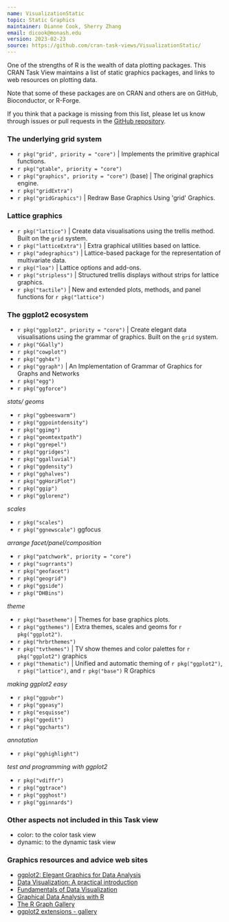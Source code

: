 ```yaml
---
name: VisualizationStatic
topic: Static Graphics
maintainer: Dianne Cook, Sherry Zhang
email: dicook@monash.edu
version: 2023-02-23
source: https://github.com/cran-task-views/VisualizationStatic/
---
```


One of the strengths of R is the wealth of data plotting packages. This CRAN Task View maintains a list of static graphics packages, and links to web resources on plotting data.

Note that some of these packages are on CRAN and others are on GitHub, Bioconductor, or R-Forge.

If you think that a package is missing from this list, please let us know through issues or pull requests in the [GitHub repository](https://github.com/cran-task-views/VisualizationStatic).

### The underlying grid system

- `r pkg("grid", priority = "core")` | Implements the primitive graphical functions.
- `r pkg("gtable", priority = "core")`
- `r pkg("graphics", priority = "core")` (base) | The original graphics engine.
- `r pkg("gridExtra")`
- `r pkg("gridGraphics")` | Redraw Base Graphics Using 'grid' Graphics.


### Lattice graphics

- `r pkg("lattice")` | Create data visualisations using the trellis method. Built on the `grid` system.
- `r pkg("latticeExtra")` | Extra graphical utilities based on lattice.
- `r pkg("adegraphics")` | Lattice-based package for the representation of multivariate data.
- `r pkg("loa")` | Lattice options and add-ons.
- `r pkg("stripless")` | Structured trellis displays without strips for lattice graphics.
- `r pkg("tactile")` | New and extended plots, methods, and panel functions for `r pkg("lattice")`


### The ggplot2 ecosystem

- `r pkg("ggplot2", priority = "core")` | Create elegant data visualisations using the grammar of graphics. Built on the `grid` system.
- `r pkg("GGally")`
- `r pkg("cowplot")`
- `r pkg("ggh4x")`
- `r pkg("ggraph")` | An Implementation of Grammar of Graphics for Graphs and Networks
- `r pkg("egg")`
- `r pkg("ggforce")`


*stats/ geoms*

- `r pkg("ggbeeswarm")`
- `r pkg("ggpointdensity")`
- `r pkg("ggimg")`
- `r pkg("geomtextpath")`
- `r pkg("ggrepel")`
- `r pkg("ggridges")`
- `r pkg("ggalluvial")`
- `r pkg("ggdensity")`
- `r pkg("gghalves")`
- `r pkg("ggHoriPlot")`
- `r pkg("ggip")`
- `r pkg("gglorenz")`

*scales* 

- `r pkg("scales")`
- `r pkg("ggnewscale")`
ggfocus

*arrange facet/panel/composition*

- `r pkg("patchwork", priority = "core")`
- `r pkg("sugrrants")`
- `r pkg("geofacet")`
- `r pkg("geogrid")`
- `r pkg("ggside")`
- `r pkg("DHBins")`

*theme*

- `r pkg("basetheme")` | Themes for base graphics plots.
- `r pkg("ggthemes")` | Extra themes, scales and geoms for `r pkg("ggplot2")`.
- `r pkg("hrbrthemes")`
- `r pkg("tvthemes")` | TV show themes and color palettes for `r pkg("ggplot2")` graphics
- `r pkg("thematic")` | Unified and automatic theming of `r pkg("ggplot2")`, `r pkg("lattice")`, and `r pkg("base")` R Graphics

*making ggplot2 easy*

- `r pkg("ggpubr")`
- `r pkg("ggeasy")`
- `r pkg("esquisse")`
- `r pkg("ggedit")`
- `r pkg("ggcharts")`

*annotation*
  
- `r pkg("gghighlight")`


*test and programming with ggplot2*

- `r pkg("vdiffr")`
- `r pkg("ggtrace")`
- `r pkg("ggghost")`
- `r pkg("gginnards")`

### Other aspects not included in this Task view

- color: to the color task view
- dynamic: to the dynamic task view 

### Graphics resources and advice web sites

- [ggplot2: Elegant Graphics for Data Analysis](https://ggplot2-book.org)
- [Data Visualization: A practical introduction](https://socviz.co)
- [Fundamentals of Data Visualization](https://clauswilke.com/dataviz/)
- [Graphical Data Analysis with R](http://www.gradaanwr.net)
- [The R Graph Gallery](https://www.r-graph-gallery.com)
- [ggplot2 extensions - gallery](https://exts.ggplot2.tidyverse.org/gallery/)


